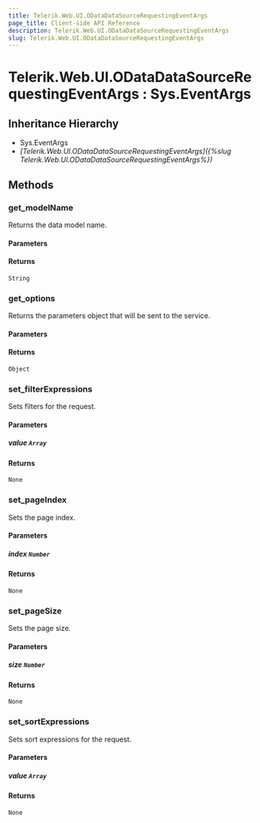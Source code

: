 ```yaml
---
title: Telerik.Web.UI.ODataDataSourceRequestingEventArgs
page_title: Client-side API Reference
description: Telerik.Web.UI.ODataDataSourceRequestingEventArgs
slug: Telerik.Web.UI.ODataDataSourceRequestingEventArgs
---
```


# Telerik.Web.UI.ODataDataSourceRequestingEventArgs : Sys.EventArgs 

## Inheritance Hierarchy

* Sys.EventArgs
* *[Telerik.Web.UI.ODataDataSourceRequestingEventArgs]({%slug Telerik.Web.UI.ODataDataSourceRequestingEventArgs%})*

## Methods

###  get_modelName

Returns the data model name.

#### Parameters

#### Returns

`String` 

###  get_options

Returns the parameters object that will be sent to the service.

#### Parameters

#### Returns

`Object`

###  set_filterExpressions

Sets filters for the request.

#### Parameters

##### value `Array`

#### Returns

`None`

###  set_pageIndex

Sets the page index.

#### Parameters

##### index `Number`

#### Returns

`None`

###  set_pageSize

Sets the page size.

#### Parameters

##### size `Number`

#### Returns

`None`

###  set_sortExpressions

Sets sort expressions for the request.

#### Parameters

##### value `Array`

#### Returns

`None`


